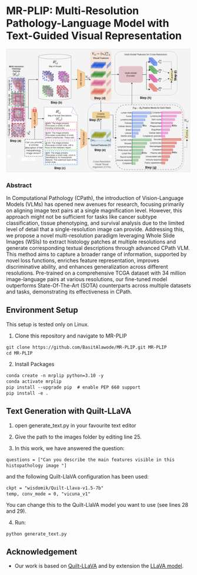 # MR-PLIP: Multi-Resolution Pathology-Language Model with Text-Guided Visual Representation

![MR-PLIP](./images/intro.png)


### Abstract
In Computational Pathology (CPath), the introduction of Vision-Language Models (VLMs) has opened new avenues for research, focusing primarily on aligning image text pairs at a single magnification level. However, this approach might not be sufficient for tasks like cancer subtype classification, tissue phenotyping, and survival analysis due to the limited level of detail that a single-resolution image can provide. Addressing this, we propose a novel multi-resolution paradigm leveraging Whole Slide Images (WSIs) to extract histology patches at multiple resolutions and generate corresponding textual descriptions through advanced CPath VLM. This method aims to capture a broader range of information, supported by novel loss functions, enriches feature representation, improves discriminative ability, and enhances generalization across different resolutions. Pre-trained on a comprehensive TCGA dataset with 34 million image-language pairs at various resolutions, our fine-tuned model outperforms State-Of-The-Art (SOTA) counterparts across multiple datasets and tasks, demonstrating its effectiveness in CPath.



## Environment Setup 

This setup is tested only on Linux.

1. Clone this repository and navigate to MR-PLIP
```
git clone https://github.com/BasitAlawode/MR-PLIP.git MR-PLIP
cd MR-PLIP
```

2. Install Packages
```
conda create -n mrplip python=3.10 -y
conda activate mrplip
pip install --upgrade pip  # enable PEP 660 support
pip install -e .
```

## Text Generation with Quilt-LLaVA

1. open generate_text.py in your favourite text editor

2. Give the path to the images folder by editing line 25.

3. In this work, we have answered the question:
```
questions = ["Can you describe the main features visible in this histopathology image "]
```
and the following Quilt-LlaVA configuration has been used:
```
ckpt = "wisdomik/Quilt-Llava-v1.5-7b"
temp, conv_mode = 0, "vicuna_v1"
```
You can change this to the Quilt-LlaVA model you want to use (see lines 28 and 29). 

4. Run:

```
python generate_text.py
```


## Acknowledgement
 - Our work is based on [Quilt-LLaVA](https://github.com/aldraus/quilt-llava) and by extension the [LLaVA model](https://github.com/haotian-liu/LLaVA).

